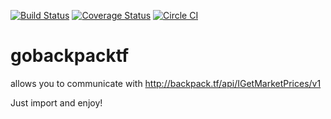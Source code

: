 [![Build Status](https://travis-ci.org/vincentserpoul/gobackpacktf.svg?branch=master)](https://travis-ci.org/vincentserpoul/gobackpacktf) [![Coverage Status](https://coveralls.io/repos/vincentserpoul/gobackpacktf/badge.svg?branch=master&service=github)](https://coveralls.io/github/vincentserpoul/gobackpacktf?branch=master) [![Circle CI](https://circleci.com/gh/vincentserpoul/gobackpacktf/tree/master.svg?style=svg)](https://circleci.com/gh/vincentserpoul/gobackpacktf/tree/master)
# gobackpacktf
allows you to communicate with http://backpack.tf/api/IGetMarketPrices/v1

Just import and enjoy!
